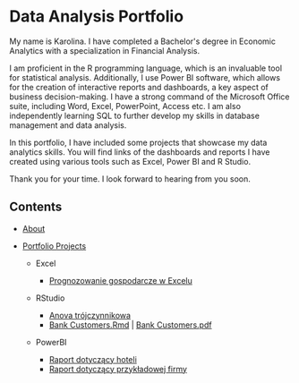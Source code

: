 # Data Analysis Portfolio
My name is Karolina. I have completed a Bachelor's degree in Economic Analytics with a specialization in Financial Analysis. 

I am proficient in the R programming language, which is an invaluable tool for statistical analysis. Additionally, I use Power BI software, which allows for the creation of interactive reports and dashboards, a key aspect of business decision-making. I have a strong command of the Microsoft Office suite, including Word, Excel, PowerPoint, Access etc. I am also independently learning SQL to further develop my skills in database management and data analysis.

In this portfolio, I have included some projects that showcase my data analytics skills. You will find links of the dashboards and reports I have created using various tools such as Excel, Power BI and R Studio. 

Thank you for your time.
I look forward to hearing from you soon.

## Contents
* [About](https://github.com/karolinapopiolek/Portfolio/blob/2edca3aa3958138e8786eb5539943d801bd7f231/README.md)
  
* [Portfolio Projects]()
  
   * Excel
      * [Prognozowanie gospodarcze w Excelu](https://github.com/karolinapopiolek/Portfolio/blob/2edca3aa3958138e8786eb5539943d801bd7f231/Prognozowanie%20gospodarcze%20w%20Excelu.xlsx)
   
   * RStudio
      * [Anova trójczynnikowa](https://rpubs.com/karolinapopiolek/989235)
      * [Bank Customers.Rmd](https://github.com/karolinapopiolek/Portfolio/blob/0a94df6487f6f72780750ccae834d98163c835d4/Bank%20Customers%20Data.Rmd) | [Bank Customers.pdf](https://github.com/karolinapopiolek/Portfolio/blob/be449ee86cd20f3e05fe3adc1b43fccb06bb0143/Bank%20Customers.pdf)
   
   * PowerBI
      * [Raport dotyczący hoteli](https://github.com/karolinapopiolek/Portfolio/blob/382da70962fc05fb555772657300d25b41e74025/Raport%20dot.%20hoteli.pbix)
      * [Raport dotyczący przykładowej firmy](https://github.com/karolinapopiolek/Portfolio/blob/e5f17c5c9699a6c707c3fa3d877d15350f3bc6f2/Raport%20dot.%20przyk%C5%82adowej%20firmy.pbix)
